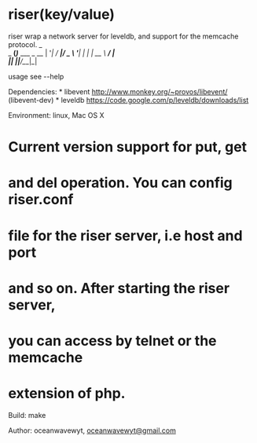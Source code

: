 riser(key/value)
==================
   riser wrap a network server for leveldb, and support for the memcache protocol.
      _               
 _ __(_)___  ___ _ __ 
| '__| / __|/ _ \ '__|
| |  | \__ \  __/ |   
|_|  |_|___/\___|_|   
                      
usage see --help

Dependencies:
	* libevent http://www.monkey.org/~provos/libevent/ (libevent-dev)
    * leveldb  https://code.google.com/p/leveldb/downloads/list

Environment:
	linux, Mac OS X

# Current version support for put, get 
# and del operation. You can config riser.conf 
# file for the riser server, i.e host and port 
# and so on. After starting the riser server, 
# you can access by telnet or the memcache 
# extension of php.

Build:
	make

Author:
	oceanwavewyt,  oceanwavewyt@gmail.com



